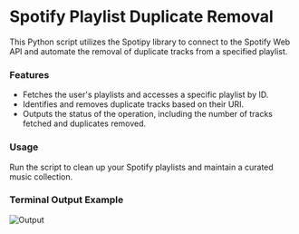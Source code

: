 # Spotify Playlist Duplicate Removal

This Python script utilizes the Spotipy library to connect to the Spotify Web API and automate the removal of duplicate tracks from a specified playlist. 

### Features

- Fetches the user's playlists and accesses a specific playlist by ID.
- Identifies and removes duplicate tracks based on their URI.
- Outputs the status of the operation, including the number of tracks fetched and duplicates removed.

### Usage

Run the script to clean up your Spotify playlists and maintain a curated music collection.

### Terminal Output Example
![Output](https://github.com/user-attachments/assets/d0ca4e17-8e01-44ed-a241-b75121828ae3)

